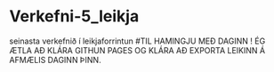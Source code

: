 ﻿# Verkefni-5_leikja
seinasta verkefnið í leikjaforrintun
#TIL HAMINGJU MEÐ DAGINN !
ÉG ÆTLA AÐ KLÁRA GITHUN PAGES OG KLÁRA AÐ EXPORTA LEIKINN Á AFMÆLIS DAGINN ÞINN.
